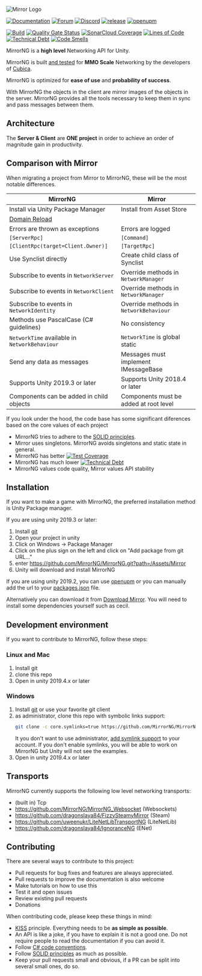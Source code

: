 ![Mirror Logo](https://i.imgur.com/we6li1x.png)

[![Documentation](https://img.shields.io/badge/documentation-brightgreen.svg)](https://mirrorng.github.io/MirrorNG/)
[![Forum](https://img.shields.io/badge/forum-brightgreen.svg)](https://forum.unity.com/threads/mirror-networking-for-unity-aka-hlapi-community-edition.425437/)
[![Discord](https://img.shields.io/discord/343440455738064897.svg)](https://discordapp.com/invite/N9QVxbM)
[![release](https://img.shields.io/github/release/MirrorNG/MirrorNG.svg)](https://github.com/MirrorNG/MirrorNG/releases/latest)
[![openupm](https://img.shields.io/npm/v/com.mirrorng.mirrorng?label=openupm&registry_uri=https://package.openupm.com)](https://openupm.com/packages/com.mirrorng.mirrorng/)

[![Build](https://github.com/MirrorNG/MirrorNG/workflows/CI/badge.svg)](https://github.com/MirrorNG/MirrorNG/actions?query=workflow%3ACI)
[![Quality Gate Status](https://sonarcloud.io/api/project_badges/measure?project=MirrorNG_MirrorNG&metric=alert_status)](https://sonarcloud.io/dashboard?id=MirrorNG_MirrorNG)
[![SonarCloud Coverage](https://sonarcloud.io/api/project_badges/measure?project=MirrorNG_MirrorNG&metric=coverage)](https://sonarcloud.io/component_measures?id=MirrorNG_MirrorNG&metric=coverage)
[![Lines of Code](https://sonarcloud.io/api/project_badges/measure?project=MirrorNG_MirrorNG&metric=ncloc)](https://sonarcloud.io/dashboard?id=MirrorNG_MirrorNG)
[![Technical Debt](https://sonarcloud.io/api/project_badges/measure?project=MirrorNG_MirrorNG&metric=sqale_index)](https://sonarcloud.io/dashboard?id=MirrorNG_MirrorNG)
[![Code Smells](https://sonarcloud.io/api/project_badges/measure?project=MirrorNG_MirrorNG&metric=code_smells)](https://sonarcloud.io/dashboard?id=MirrorNG_MirrorNG)


MirrorNG is a **high level** Networking API for Unity.

MirrorNG is built [and tested](https://www.youtube.com/watch?v=mDCNff1S9ZU) for **MMO Scale** Networking by the developers of  [Cubica](https://cubica.net).

MirrorNG is optimized for **ease of use** and **probability of success**.

With MirrorNG the objects in the client are mirror images of the objects in the server.  MirrorNG provides all the tools necessary to keep them in sync and pass messages between them.

## Architecture
The **Server & Client** are **ONE project** in order to achieve an order of magnitude gain in productivity.

## Comparison with Mirror
When migrating a project from Mirror to MirrorNG, these will be the most notable differences.

| MirrorNG                                                                                      | Mirror                                 |
| --------------------------------------------------------------------------------------------- | -------------------------------------- |
| Install via Unity Package Manager                                                             | Install from Asset Store               |
| [Domain Reload](https://blogs.unity3d.com/2019/11/05/enter-play-mode-faster-in-unity-2019-3/) |                                        |
| Errors are thrown as exceptions                                                               | Errors are logged                      |
| `[ServerRpc]`                                                                                 | `[Command]`                            |
| `[ClientRpc(target=Client.Owner)]`                                                            | `[TargetRpc]`                          |
| Use Synclist directly                                                                         | Create child class of Synclist         |
| Subscribe to events in `NetworkServer`                                                        | Override methods in `NetworkManager`   |
| Subscribe to events in `NetworkClient`                                                        | Override methods in `NetworkManager`   |
| Subscribe to events in `NetworkIdentity`                                                      | Override methods in `NetworkBehaviour` |
| Methods use PascalCase (C# guidelines)                                                        | No consistency                         |
| `NetworkTime` available in `NetworkBehaviour`                                                 | `NetworkTime` is global static         |
| Send any data as messages                                                                     | Messages must implement IMessageBase   |
| Supports Unity 2019.3 or later                                                                | Supports Unity 2018.4 or later         |
| Components can be added in child objects                                                      | Components must be added at root level |

If you look under the hood,  the code base has some significant diferences based on the core values of each project
* MirrorNG tries to adhere to the [SOLID principles](https://en.wikipedia.org/wiki/SOLID).
* Mirror uses singletons.  MirrorNG avoids singletons and static state in general.
* MirrorNG has better  [![Test Coverage](https://sonarcloud.io/api/project_badges/measure?project=MirrorNG_MirrorNG&metric=coverage)](https://sonarcloud.io/dashboard?id=MirrorNG_MirrorNG)
* MirrorNG has much lower [![Technical Debt](https://sonarcloud.io/api/project_badges/measure?project=MirrorNG_MirrorNG&metric=sqale_index)](https://sonarcloud.io/dashboard?id=MirrorNG_MirrorNG)
* MirrorNG values code quality,  Mirror values API stability

## Installation
If you want to make a game with MirrorNG, the preferred installation method is Unity Package manager.

If you are using unity 2019.3 or later: 

1) Install [git](https://www.git-scm.com/)
2) Open your project in unity
3) Click on Windows -> Package Manager
4) Click on the plus sign on the left and click on "Add package from git URL..."
5) enter https://github.com/MirrorNG/MirrorNG.git?path=/Assets/Mirror
6) Unity will download and install MirrorNG

If you are using unity 2019.2, you can use [openupm](https://openupm.com/packages/com.mirrorng.mirrorng/) or you can manually add the url to your [packages.json](https://docs.unity3d.com/Manual/upm-git.html) file. 

Alternatively you can download it from [Download Mirror](https://github.com/MirrorNG/MirrorNG/releases).  You will need to install some dependencies yourself such as cecil.

## Development environment
If you want to contribute to  MirrorNG, follow these steps:

### Linux and Mac
1) Install git
2) clone this repo
3) Open in unity 2019.4.x or later

### Windows
1) Install [git](https://git-scm.com/download/win) or use your favorite git client
2) as administrator, clone this repo with symbolic links support:
    ```sh
    git clone -c core.symlinks=true https://github.com/MirrorNG/MirrorNG.git
    ```
    It you don't want to use administrator, [add symlink support](https://www.joshkel.com/2018/01/18/symlinks-in-windows/) to your account.
    If you don't enable symlinks, you will be able to work on MirrorNG but Unity will not see the examples.
3) Open in unity 2019.4.x or later

## Transports
MirrorNG currently supports the following low level networking transports:

* (built in) Tcp
* https://github.com/MirrorNG/MirrorNG_Websocket (Websockets)
* https://github.com/dragonslaya84/FizzySteamyMirror (Steam)
* https://github.com/uweenukr/LiteNetLibTransportNG (LiteNetLib)
* https://github.com/dragonslaya84/IgnoranceNG (ENet)

## Contributing

There are several ways to contribute to this project:

* Pull requests for bug fixes and features are always appreciated.
* Pull requests to improve the documentation is also welcome
* Make tutorials on how to use this
* Test it and open issues
* Review existing pull requests
* Donations

When contributing code, please keep these things in mind:

* [KISS](https://en.wikipedia.org/wiki/KISS_principle) principle. Everything needs to be **as simple as possible**. 
* An API is like a joke,  if you have to explain it is not a good one.  Do not require people to read the documentation if you can avoid it.
* Follow [C# code conventions](https://docs.microsoft.com/en-us/dotnet/csharp/programming-guide/inside-a-program/coding-conventions).
* Follow [SOLID principles](https://en.wikipedia.org/wiki/SOLID) as much as possible. 
* Keep your pull requests small and obvious,  if a PR can be split into several small ones, do so.

